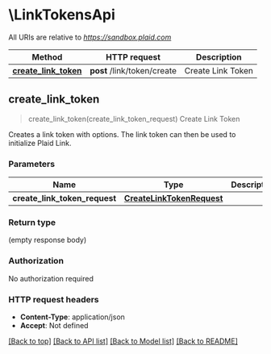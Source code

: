 # \LinkTokensApi

All URIs are relative to *https://sandbox.plaid.com*

Method | HTTP request | Description
------------- | ------------- | -------------
[**create_link_token**](LinkTokensApi.md#create_link_token) | **post** /link/token/create | Create Link Token



## create_link_token

> create_link_token(create_link_token_request)
Create Link Token

Creates a link token with options. The link token can then be used to initialize Plaid Link.

### Parameters


Name | Type | Description  | Required | Notes
------------- | ------------- | ------------- | ------------- | -------------
**create_link_token_request** | [**CreateLinkTokenRequest**](CreateLinkTokenRequest.md) |  | [required] |

### Return type

 (empty response body)

### Authorization

No authorization required

### HTTP request headers

- **Content-Type**: application/json
- **Accept**: Not defined

[[Back to top]](#) [[Back to API list]](../README.md#documentation-for-api-endpoints) [[Back to Model list]](../README.md#documentation-for-models) [[Back to README]](../README.md)

